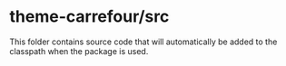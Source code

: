 # theme-carrefour/src

This folder contains source code that will automatically be added to the classpath when
the package is used.
